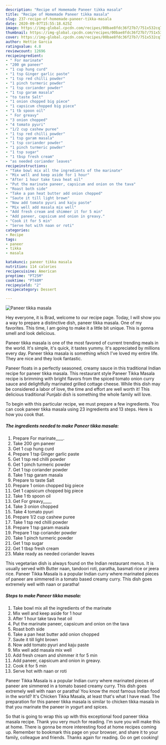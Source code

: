 ```yaml
---
description: "Recipe of Homemade Paneer tikka masala"
title: "Recipe of Homemade Paneer tikka masala"
slug: 237-recipe-of-homemade-paneer-tikka-masala
date: 2020-09-07T15:55:18.625Z
image: https://img-global.cpcdn.com/recipes/00bae8fdc36f27b7/751x532cq70/paneer-tikka-masala-recipe-main-photo.jpg
thumbnail: https://img-global.cpcdn.com/recipes/00bae8fdc36f27b7/751x532cq70/paneer-tikka-masala-recipe-main-photo.jpg
cover: https://img-global.cpcdn.com/recipes/00bae8fdc36f27b7/751x532cq70/paneer-tikka-masala-recipe-main-photo.jpg
author: Hettie Garcia
ratingvalue: 4.8
reviewcount: 12696
recipeingredient:
- " For marinate"
- "200 gm paneer"
- "1 cup hung curd"
- "1 tsp Ginger garlic paste"
- "1 tsp red chilli powder"
- "1 pinch turmeric powder"
- "1 tsp coriander powder"
- "1 tsp garam masala"
- "to taste Salt"
- "1 onion chopped big piece"
- "1 capsicum chopped big piece"
- "1 tb spoon oil"
- " For greavy"
- "3 onion chopped"
- "4 tomato pyuri"
- "1/2 cup cashew puree"
- "1 tsp red chilli powder"
- "1 tsp garam masala"
- "1 tsp coriander powder"
- "1 pinch turmeric powder"
- "1 tsp sugar"
- "1 tbsp fresh cream"
- "as needed coriander leaves"
recipeinstructions:
- "Take bowl mix all the ingredients of the marinate"
- "Mix well and keep aside for 1 hour"
- "After 1 hour take tava heat oil"
- "Put the marinate paneer, capsicum and onion on the tava"
- "Roast both side"
- "Take a pan heat butter add onion chopped"
- "Saute it till light brown"
- "Now add tomato pyuri and kaju paste"
- "Mix well add masala mix well"
- "Add fresh cream and shimmer it for 5 min"
- "Add paneer, capsicum and onion in greavy."
- "Cook it for 5 min"
- "Serve hot with naan or roti"
categories:
- Recipe
tags:
- paneer
- tikka
- masala

katakunci: paneer tikka masala 
nutrition: 114 calories
recipecuisine: American
preptime: "PT25M"
cooktime: "PT48M"
recipeyield: "2"
recipecategory: Dessert

---
```



![Paneer tikka masala](https://img-global.cpcdn.com/recipes/00bae8fdc36f27b7/751x532cq70/paneer-tikka-masala-recipe-main-photo.jpg)

Hey everyone, it is Brad, welcome to our recipe page. Today, I will show you a way to prepare a distinctive dish, paneer tikka masala. One of my favorites. This time, I am going to make it a little bit unique. This is gonna smell and look delicious.

Paneer tikka masala is one of the most favored of current trending meals in the world. It's simple, it's quick, it tastes yummy. It's appreciated by millions every day. Paneer tikka masala is something which I've loved my entire life. They are nice and they look fantastic.

Paneer floats in a perfectly seasoned, creamy sauce in this traditional Indian recipe for paneer tikka masala. This restaurant style Paneer Tikka Masala recipe is brimming with bright flavors from the spiced tomato onion curry sauce and delightfully marinated grilled cottage cheese. While this dish may be considered a labor of love, the time and effort are well worth it! This delicious traditional Punjabi dish is something the whole family will love.


To begin with this particular recipe, we must prepare a few ingredients. You can cook paneer tikka masala using 23 ingredients and 13 steps. Here is how you cook that.

<!--inarticleads1-->

##### The ingredients needed to make Paneer tikka masala:

1. Prepare  For marinate,,,,,,.
1. Take 200 gm paneer
1. Get 1 cup hung curd
1. Prepare 1 tsp Ginger garlic paste
1. Get 1 tsp red chilli powder
1. Get 1 pinch turmeric powder
1. Get 1 tsp coriander powder
1. Take 1 tsp garam masala
1. Prepare to taste Salt
1. Prepare 1 onion chopped big piece
1. Get 1 capsicum chopped big piece
1. Take 1 tb spoon oil
1. Get  For greavy,,,,,,,
1. Take 3 onion chopped
1. Take 4 tomato pyuri
1. Prepare 1/2 cup cashew puree
1. Take 1 tsp red chilli powder
1. Prepare 1 tsp garam masala
1. Prepare 1 tsp coriander powder
1. Take 1 pinch turmeric powder
1. Get 1 tsp sugar
1. Get 1 tbsp fresh cream
1. Make ready as needed coriander leaves


This vegetarian dish is always found on the Indian restaurant menus. It is usually served with Butter naan, tandoori roti, paratha, basmati rice or jeera rice. Paneer Tikka Masala is a popular Indian curry where marinated pieces of paneer are simmered in a tomato based creamy curry. This dish goes extremely well with naan or paratha! 

<!--inarticleads2-->

##### Steps to make Paneer tikka masala:

1. Take bowl mix all the ingredients of the marinate
1. Mix well and keep aside for 1 hour
1. After 1 hour take tava heat oil
1. Put the marinate paneer, capsicum and onion on the tava
1. Roast both side
1. Take a pan heat butter add onion chopped
1. Saute it till light brown
1. Now add tomato pyuri and kaju paste
1. Mix well add masala mix well
1. Add fresh cream and shimmer it for 5 min
1. Add paneer, capsicum and onion in greavy.
1. Cook it for 5 min
1. Serve hot with naan or roti


Paneer Tikka Masala is a popular Indian curry where marinated pieces of paneer are simmered in a tomato based creamy curry. This dish goes extremely well with naan or paratha! You know the most famous Indian food in the world? It&#39;s Chicken Tikka Masala, at least that&#39;s what I have read. The preparation for this paneer tikka masala is similar to chicken tikka masala in that you marinate the paneer in yogurt and spices. 

So that is going to wrap this up with this exceptional food paneer tikka masala recipe. Thank you very much for reading. I'm sure you will make this at home. There is gonna be more interesting food at home recipes coming up. Remember to bookmark this page on your browser, and share it to your family, colleague and friends. Thanks again for reading. Go on get cooking!
